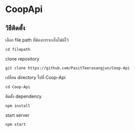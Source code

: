 # CoopApi

## วิธีติดตั้ง 

เลือก file path ที่ต้องการจะเก็บไฟล์ไว้
```
cd filepath
```
clone repository
```
git clone https://github.com/PasitTeerasangjun/Coop-Api
```
เปลี่ยน directory ไปที่ Coop-Api
```
cd Coop-Api
```
ติดตั้ง dependency
```
npm install
```
start server
```
npm start
```
